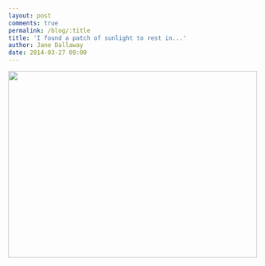 ```yaml
---
layout: post
comments: true
permalink: /blog/:title
title: 'I found a patch of sunlight to rest in...'
author: Jane Dallaway
date: 2014-03-27 09:00
---
```


<div><a href="http://static.skitters.dallaway.com/tp_IMG_20140327_085926.JPG"><img src="http://static.skitters.dallaway.com/tp_thumb_IMG_20140327_085926.JPG" width="500" height="375"/></a></div>


  
      
